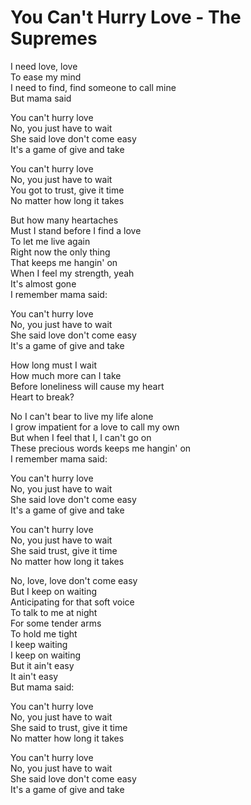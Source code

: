 # You Can't Hurry Love - The Supremes

I need love, love\
To ease my mind\
I need to find, find someone to call mine\
But mama said

You can't hurry love\
No, you just have to wait\
She said love don't come easy\
It's a game of give and take

You can't hurry love\
No, you just have to wait\
You got to trust, give it time\
No matter how long it takes

But how many heartaches\
Must I stand before I find a love\
To let me live again\
Right now the only thing\
That keeps me hangin' on\
When I feel my strength, yeah\
It's almost gone\
I remember mama said:

You can't hurry love\
No, you just have to wait\
She said love don't come easy\
It's a game of give and take

How long must I wait\
How much more can I take\
Before loneliness will cause my heart\
Heart to break?

No I can't bear to live my life alone\
I grow impatient for a love to call my own\
But when I feel that I, I can't go on\
These precious words keeps me hangin' on\
I remember mama said:

You can't hurry love\
No, you just have to wait\
She said love don't come easy\
It's a game of give and take

You can't hurry love\
No, you just have to wait\
She said trust, give it time\
No matter how long it takes

No, love, love don't come easy\
But I keep on waiting\
Anticipating for that soft voice\
To talk to me at night\
For some tender arms\
To hold me tight\
I keep waiting\
I keep on waiting\
But it ain't easy\
It ain't easy\
But mama said:

You can't hurry love\
No, you just have to wait\
She said to trust, give it time\
No matter how long it takes

You can't hurry love\
No, you just have to wait\
She said love don't come easy\
It's a game of give and take